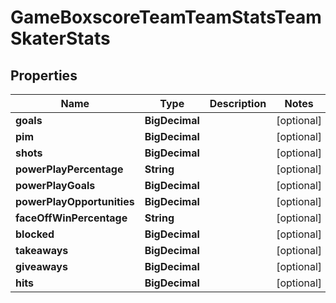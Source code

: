 

# GameBoxscoreTeamTeamStatsTeamSkaterStats


## Properties

| Name | Type | Description | Notes |
|------------ | ------------- | ------------- | -------------|
|**goals** | **BigDecimal** |  |  [optional] |
|**pim** | **BigDecimal** |  |  [optional] |
|**shots** | **BigDecimal** |  |  [optional] |
|**powerPlayPercentage** | **String** |  |  [optional] |
|**powerPlayGoals** | **BigDecimal** |  |  [optional] |
|**powerPlayOpportunities** | **BigDecimal** |  |  [optional] |
|**faceOffWinPercentage** | **String** |  |  [optional] |
|**blocked** | **BigDecimal** |  |  [optional] |
|**takeaways** | **BigDecimal** |  |  [optional] |
|**giveaways** | **BigDecimal** |  |  [optional] |
|**hits** | **BigDecimal** |  |  [optional] |



